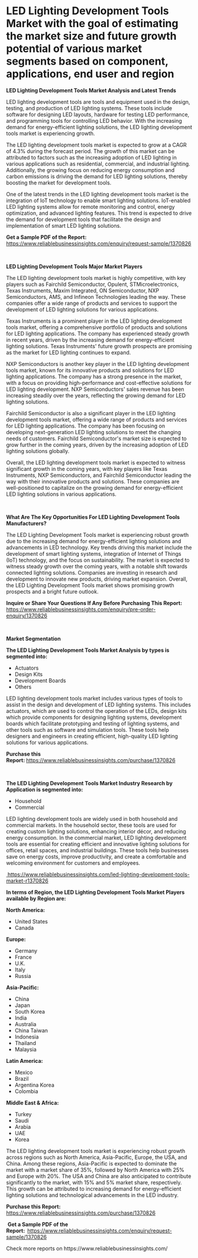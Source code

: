 <p><h1>LED Lighting Development Tools Market with the goal of estimating the market size and future growth potential of various market segments based on component, applications, end user and region</h1></p><p><strong>LED Lighting Development Tools Market Analysis and Latest Trends</strong></p>
<p><p>LED lighting development tools are tools and equipment used in the design, testing, and production of LED lighting systems. These tools include software for designing LED layouts, hardware for testing LED performance, and programming tools for controlling LED behavior. With the increasing demand for energy-efficient lighting solutions, the LED lighting development tools market is experiencing growth.</p><p>The LED lighting development tools market is expected to grow at a CAGR of 4.3% during the forecast period. The growth of this market can be attributed to factors such as the increasing adoption of LED lighting in various applications such as residential, commercial, and industrial lighting. Additionally, the growing focus on reducing energy consumption and carbon emissions is driving the demand for LED lighting solutions, thereby boosting the market for development tools.</p><p>One of the latest trends in the LED lighting development tools market is the integration of IoT technology to enable smart lighting solutions. IoT-enabled LED lighting systems allow for remote monitoring and control, energy optimization, and advanced lighting features. This trend is expected to drive the demand for development tools that facilitate the design and implementation of smart LED lighting solutions.</p></p>
<p><strong>Get a Sample PDF of the Report:&nbsp;</strong> <a href="https://www.reliablebusinessinsights.com/enquiry/request-sample/1370826">https://www.reliablebusinessinsights.com/enquiry/request-sample/1370826</a></p>
<p>&nbsp;</p>
<p><strong>LED Lighting Development Tools Major Market Players</strong></p>
<p><p>The LED lighting development tools market is highly competitive, with key players such as Fairchild Semiconductor, Opulent, STMicroelectronics, Texas Instruments, Maxim Integrated, ON Semiconductor, NXP Semiconductors, AMS, and Infineon Technologies leading the way. These companies offer a wide range of products and services to support the development of LED lighting solutions for various applications.</p><p>Texas Instruments is a prominent player in the LED lighting development tools market, offering a comprehensive portfolio of products and solutions for LED lighting applications. The company has experienced steady growth in recent years, driven by the increasing demand for energy-efficient lighting solutions. Texas Instruments' future growth prospects are promising as the market for LED lighting continues to expand.</p><p>NXP Semiconductors is another key player in the LED lighting development tools market, known for its innovative products and solutions for LED lighting applications. The company has a strong presence in the market, with a focus on providing high-performance and cost-effective solutions for LED lighting development. NXP Semiconductors' sales revenue has been increasing steadily over the years, reflecting the growing demand for LED lighting solutions.</p><p>Fairchild Semiconductor is also a significant player in the LED lighting development tools market, offering a wide range of products and services for LED lighting applications. The company has been focusing on developing next-generation LED lighting solutions to meet the changing needs of customers. Fairchild Semiconductor's market size is expected to grow further in the coming years, driven by the increasing adoption of LED lighting solutions globally.</p><p>Overall, the LED lighting development tools market is expected to witness significant growth in the coming years, with key players like Texas Instruments, NXP Semiconductors, and Fairchild Semiconductor leading the way with their innovative products and solutions. These companies are well-positioned to capitalize on the growing demand for energy-efficient LED lighting solutions in various applications.</p></p>
<p>&nbsp;</p>
<p><strong>What Are The Key Opportunities For LED Lighting Development Tools Manufacturers?</strong></p>
<p><p>The LED Lighting Development Tools market is experiencing robust growth due to the increasing demand for energy-efficient lighting solutions and advancements in LED technology. Key trends driving this market include the development of smart lighting systems, integration of Internet of Things (IoT) technology, and the focus on sustainability. The market is expected to witness steady growth over the coming years, with a notable shift towards connected lighting solutions. Companies are investing in research and development to innovate new products, driving market expansion. Overall, the LED Lighting Development Tools market shows promising growth prospects and a bright future outlook.</p></p>
<p><strong>Inquire or Share Your Questions If Any Before Purchasing This Report:</strong> <a href="https://www.reliablebusinessinsights.com/enquiry/pre-order-enquiry/1370826">https://www.reliablebusinessinsights.com/enquiry/pre-order-enquiry/1370826</a></p>
<p>&nbsp;</p>
<p><strong>Market Segmentation</strong></p>
<p><strong>The LED Lighting Development Tools Market Analysis by types is segmented into:</strong></p>
<p><ul><li>Actuators</li><li>Design Kits</li><li>Development Boards</li><li>Others</li></ul></p>
<p><p>LED lighting development tools market includes various types of tools to assist in the design and development of LED lighting systems. This includes actuators, which are used to control the operation of the LEDs, design kits which provide components for designing lighting systems, development boards which facilitate prototyping and testing of lighting systems, and other tools such as software and simulation tools. These tools help designers and engineers in creating efficient, high-quality LED lighting solutions for various applications.</p></p>
<p><strong>Purchase this Report:&nbsp;</strong><a href="https://www.reliablebusinessinsights.com/purchase/1370826">https://www.reliablebusinessinsights.com/purchase/1370826</a></p>
<p>&nbsp;</p>
<p><strong>The LED Lighting Development Tools Market Industry Research by Application is segmented into:</strong></p>
<p><ul><li>Household</li><li>Commercial</li></ul></p>
<p><p>LED lighting development tools are widely used in both household and commercial markets. In the household sector, these tools are used for creating custom lighting solutions, enhancing interior décor, and reducing energy consumption. In the commercial market, LED lighting development tools are essential for creating efficient and innovative lighting solutions for offices, retail spaces, and industrial buildings. These tools help businesses save on energy costs, improve productivity, and create a comfortable and welcoming environment for customers and employees.</p></p>
<p><a href="https://www.reliablebusinessinsights.com/led-lighting-development-tools-market-r1370826">&nbsp;https://www.reliablebusinessinsights.com/led-lighting-development-tools-market-r1370826</a></p>
<p><strong>In terms of Region, the LED Lighting Development Tools Market Players available by Region are:</strong></p>
<p>
    <p> <strong> North America: </strong>
        <ul>
            <li>United States</li>
            <li>Canada</li>
        </ul>
        </p> 
    <p> <strong> Europe: </strong>
        <ul>
            <li>Germany</li>
            <li>France</li>
            <li>U.K.</li>
            <li>Italy</li>
            <li>Russia</li>
        </ul>
        </p> 
    <p> <strong> Asia-Pacific: </strong>
        <ul>
            <li>China</li>
            <li>Japan</li>
            <li>South Korea</li>
            <li>India</li>
            <li>Australia</li>
            <li>China Taiwan</li>
            <li>Indonesia</li>
            <li>Thailand</li>
            <li>Malaysia</li>
        </ul>
        </p> 
    <p> <strong> Latin America: </strong>
        <ul>
            <li>Mexico</li>
            <li>Brazil</li>
            <li>Argentina Korea</li>
            <li>Colombia</li>
        </ul>
        </p> 
    <p> <strong> Middle East & Africa: </strong>
        <ul>
            <li>Turkey</li>
            <li>Saudi</li>
            <li>Arabia</li>
            <li>UAE</li>
            <li>Korea</li>
        </ul>
    </p>
    </p>
<p><p>The LED lighting development tools market is experiencing robust growth across regions such as North America, Asia-Pacific, Europe, the USA, and China. Among these regions, Asia-Pacific is expected to dominate the market with a market share of 35%, followed by North America with 25% and Europe with 20%. The USA and China are also anticipated to contribute significantly to the market, with 15% and 5% market share, respectively. This growth can be attributed to increasing demand for energy-efficient lighting solutions and technological advancements in the LED industry.</p></p>
<p><strong>Purchase this Report: </strong><a href="https://www.reliablebusinessinsights.com/purchase/1370826">https://www.reliablebusinessinsights.com/purchase/1370826</a></p>
<p>&nbsp;<strong>Get a Sample PDF of the Report:&nbsp;&nbsp;</strong><a href="https://www.reliablebusinessinsights.com/enquiry/request-sample/1370826">https://www.reliablebusinessinsights.com/enquiry/request-sample/1370826</a></p>
<p><strong></strong></p>
<p>Check more reports on https://www.reliablebusinessinsights.com/</p>